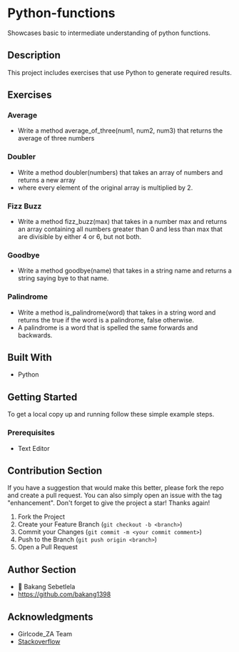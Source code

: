 # Python-functions
Showcases basic to intermediate understanding of python functions.

## Description
This project includes exercises that use Python to generate required results.
## Exercises 
 ### Average
  * Write a method average_of_three(num1, num2, num3) that returns the average of three numbers
 ### Doubler
 * Write a method doubler(numbers) that takes an array of numbers and returns a new array
 * where every element of the original array is multiplied by 2.
 ### Fizz Buzz
 * Write a method fizz_buzz(max) that takes in a number max and returns an array containing all numbers greater than 0 and less than max that are divisible by either 4 or 6, but not both.
 ### Goodbye
 * Write a method goodbye(name) that takes in a string name and returns a string saying bye to that name.
 ### Palindrome
 * Write a method is_palindrome(word) that takes in a string word and returns the true if the word is a palindrome, false otherwise.
 * A palindrome is a word that is spelled the same forwards and backwards.
 
## Built With
* Python

## Getting Started
To get a local copy up and running follow these simple example steps.

### Prerequisites
- Text Editor

## Contribution Section
If you have a suggestion that would make this better, please fork the repo and create a pull request. You can also simply open an issue with the tag "enhancement".
Don't forget to give the project a star! Thanks again!

1. Fork the Project
2. Create your Feature Branch (`git checkout -b <branch>`)
3. Commit your Changes (`git commit -m <your commit comment>`)
4. Push to the Branch (`git push origin <branch>`)
5. Open a Pull Request

## Author Section
* 👤 Bakang Sebetlela
* https://github.com/bakang1398

## Acknowledgments
* Girlcode_ZA Team
* [Stackoverflow](https://stackoverflow.com/questions/35166633/how-do-i-multiply-each-element-in-a-list-by-a-number/35166717)
